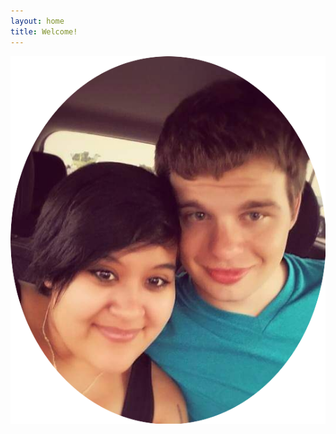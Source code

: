 ```yaml
---
layout: home
title: Welcome!
---
```


<div id="marriedSince"></div> 

<p align="center">
  <img src="/assets/photos/d-and-m-headshot.png">
 </p>
 
 <script>
  var starts = moment('2020-05-01 12:00:00');
  var ends   = moment();
  var diffHuman = moment.preciseDiff(starts, ends);
  document.getElementById("marriedSince").innerHTML = "<p>We're Dalton and Marina, a couple of League-playing, dog-loving Japanophiles who have been married for " + diffHuman + "</p>";
 </script>
